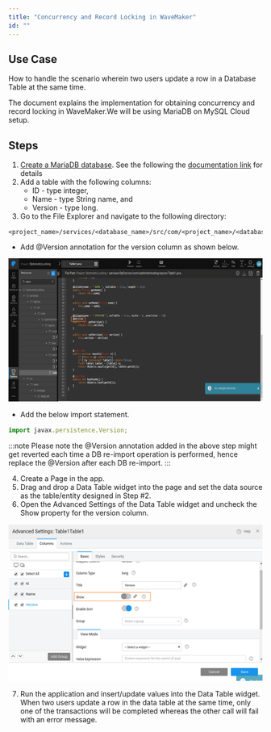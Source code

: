 ```yaml
---
title: "Concurrency and Record Locking in WaveMaker"
id: ""
---
```


## Use Case

How to handle the scenario wherein two users update a row in a Database Table at the same time.

The document explains the implementation for obtaining concurrency and record locking in WaveMaker.We will be using MariaDB on MySQL Cloud setup.

## Steps

1. [Create a MariaDB database](/learn/app-development/services/database-services/working-with-databases/). See the following the [documentation link](/learn/app-development/services/database-services/working-with-databases/#integrating-database) for details
2. Add a table with the following columns:
    - ID - type integer,
    - Name - type String name, and
    - Version - type long.
3. Go to the File Explorer and navigate to the following directory:

```
<project_name>/services/<database_name>/src/com/<project_name>/<database_name>/<table_name>
```
    
- Add @Version annotation for the version column as shown below.
    
[![](/learn/assets/concurrency_annot.png)](/learn/assets/concurrency_annot.png)

- Add the below import statement.

```js
import javax.persistence.Version;
```

:::note
Please note the @Version annotation added in the above step might get reverted each time a DB re-import operation is performed, hence replace the @Version after each DB re-import.
:::

4. Create a Page in the app.
5. Drag and drop a Data Table widget into the page and set the data source as the table/entity designed in Step #2.
6. Open the Advanced Settings of the Data Table widget and uncheck the Show property for the version column. 

[![](/learn/assets/concurrency_DTAS.png)](/learn/assets/concurrency_DTAS.png)

7. Run the application and insert/update values into the Data Table widget. When two users update a row in the data table at the same time, only one of the transactions will be completed whereas the other call will fail with an error message.
